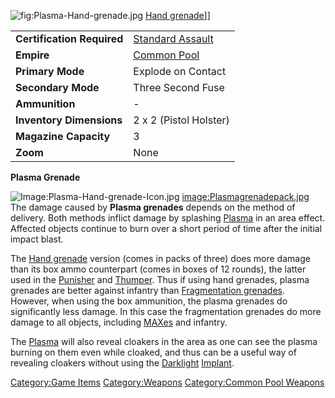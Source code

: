 ![](Plasma-Hand-grenade.jpg "fig:Plasma-Hand-grenade.jpg") [Hand
grenade](Hand_grenade.md)\]\]

|                            |                                         |
| -------------------------- | --------------------------------------- |
| **Certification Required** | [Standard Assault](../certifications/Standard_Assault.md) |
| **Empire**                 | [Common Pool](../terminology/Common_Pool.md)           |
| **Primary Mode**           | Explode on Contact                      |
| **Secondary Mode**         | Three Second Fuse                       |
| **Ammunition**             | \-                                      |
| **Inventory Dimensions**   | 2 x 2 (Pistol Holster)                  |
| **Magazine Capacity**      | 3                                       |
| **Zoom**                   | None                                    |

**Plasma Grenade**

![Image:Plasma-Hand-grenade-Icon.jpg](Plasma-Hand-grenade-Icon.jpg "fig:Image:Plasma-Hand-grenade-Icon.jpg")
[image:Plasmagrenadepack.jpg](image:Plasmagrenadepack.jpg)
The damage caused by **Plasma grenades** depends on the method of
delivery. Both methods inflict damage by splashing
[Plasma](../Plasma.md) in an area effect. Affected objects continue
to burn over a short period of time after the initial impact blast.

The [Hand grenade](Hand_grenade.md) version (comes in packs of
three) does more damage than its box ammo counterpart (comes in boxes of
12 rounds), the latter used in the [Punisher](Punisher.md) and
[Thumper](Thumper.md). Thus if using hand grenades, plasma
grenades are better against infantry than [Fragmentation
grenades](Fragmentation_grenade.md). However, when using the box
ammunition, the plasma grenades do significantly less damage. In this
case the fragmentation grenades do more damage to all objects, including
[MAXes](../items/Mechanized_Assault_Exo-Suit.md) and infantry.

The [Plasma](../Plasma.md) will also reveal cloakers in the area as
one can see the plasma burning on them even while cloaked, and thus can
be a useful way of revealing cloakers without using the
[Darklight](../implants/Darklight.md) [Implant](../implants/Implants.md).

[Category:Game Items](Category:Game_Items.md)
[Category:Weapons](Category:Weapons.md) [Category:Common Pool
Weapons](Category:Common_Pool_Weapons.md)
